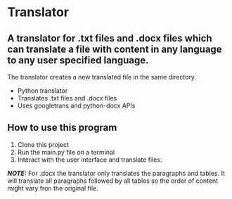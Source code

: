 # Translator

## A translator for .txt files and .docx files which can translate a file with content in any language to any user specified language.

The translator creates a new translated file in the same directory.

* Python translator
* Translates .txt files and .docx files
* Uses googletrans and python-docx APIs

## How to use this program

1. Clone this project
2. Run the main.py file on a terminal
3. Interact with the user interface and translate files.

**_NOTE:_**  For .docx the translator only translates the paragraphs and tables. It will translate all paragraphs followed by all tables so the order of content might vary fron the original file.
